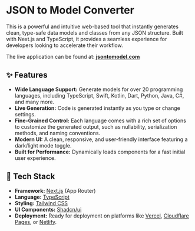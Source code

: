 # JSON to Model Converter

This is a powerful and intuitive web-based tool that instantly generates clean, type-safe data models and classes from any JSON structure. Built with Next.js and TypeScript, it provides a seamless experience for developers looking to accelerate their workflow.

The live application can be found at: **[jsontomodel.com](https://jsontomodel.com)**

## ✨ Features

-   **Wide Language Support:** Generate models for over 20 programming languages, including TypeScript, Swift, Kotlin, Dart, Python, Java, C#, and many more.
-   **Live Generation:** Code is generated instantly as you type or change settings.
-   **Fine-Grained Control:** Each language comes with a rich set of options to customize the generated output, such as nullability, serialization methods, and naming conventions.
-   **Modern UI:** A clean, responsive, and user-friendly interface featuring a dark/light mode toggle.
-   **Built for Performance:** Dynamically loads components for a fast initial user experience.

## 🚀 Tech Stack

-   **Framework:** [Next.js](https://nextjs.org/) (App Router)
-   **Language:** [TypeScript](https://www.typescriptlang.org/)
-   **Styling:** [Tailwind CSS](https://tailwindcss.com/)
-   **UI Components:** [Shadcn/ui](https://ui.shadcn.com/)
-   **Deployment:** Ready for deployment on platforms like [Vercel](https://vercel.com/), [Cloudflare Pages](https://pages.cloudflare.com/), or [Netlify](https://www.netlify.com/).
